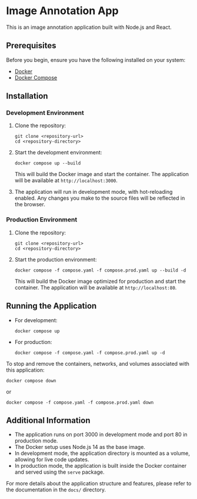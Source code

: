 # Image Annotation App

This is an image annotation application built with Node.js and React.

## Prerequisites

Before you begin, ensure you have the following installed on your system:
- [Docker](https://www.docker.com/get-started)
- [Docker Compose](https://docs.docker.com/compose/install/)

## Installation

### Development Environment

1. Clone the repository:
   ```
   git clone <repository-url>
   cd <repository-directory>
   ```

2. Start the development environment:
   ```
   docker compose up --build
   ```

   This will build the Docker image and start the container. The application will be available at `http://localhost:3000`.

3. The application will run in development mode, with hot-reloading enabled. Any changes you make to the source files will be reflected in the browser.

### Production Environment

1. Clone the repository:
   ```
   git clone <repository-url>
   cd <repository-directory>
   ```

2. Start the production environment:
   ```
   docker compose -f compose.yaml -f compose.prod.yaml up --build -d
   ```

   This will build the Docker image optimized for production and start the container. The application will be available at `http://localhost:80`.

## Running the Application

- For development:
  ```
  docker compose up
  ```

- For production:
  ```
  docker compose -f compose.yaml -f compose.prod.yaml up -d
  ```

To stop and remove the containers, networks, and volumes associated with this application:
```
docker compose down
```
or
```
docker compose -f compose.yaml -f compose.prod.yaml down
```

## Additional Information

- The application runs on port 3000 in development mode and port 80 in production mode.
- The Docker setup uses Node.js 14 as the base image.
- In development mode, the application directory is mounted as a volume, allowing for live code updates.
- In production mode, the application is built inside the Docker container and served using the `serve` package.

For more details about the application structure and features, please refer to the documentation in the `docs/` directory.